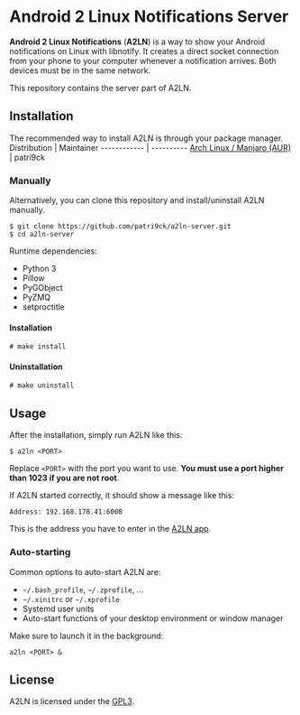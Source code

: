 # Android 2 Linux Notifications Server
**Android 2 Linux Notifications** (**A2LN**) is a way to show your Android notifications on Linux with libnotify. It creates a direct socket connection from your phone to your computer whenever a notification arrives. Both devices must be in the same network.

This repository contains the server part of A2LN.
## Installation
The recommended way to install A2LN is through your package manager.
Distribution | Maintainer
------------ | ----------
[Arch Linux / Manjaro (AUR)](https://aur.archlinux.org/packages/a2ln/) | patri9ck
### Manually
Alternatively, you can clone this repository and install/uninstall A2LN manually.
```
$ git clone https://github.com/patri9ck/a2ln-server.git
$ cd a2ln-server
```
Runtime dependencies:
- Python 3
- Pillow
- PyGObject
- PyZMQ
- setproctitle
#### Installation
```
# make install
```
#### Uninstallation
```
# make uninstall
```
## Usage
After the installation, simply run A2LN like this:
```
$ a2ln <PORT>
```
Replace `<PORT>` with the port you want to use. **You must use a port higher than 1023 if you are not root**.

If A2LN started correctly, it should show a message like this:
```
Address: 192.168.178.41:6000
```
This is the address you have to enter in the [A2LN app](https://github.com/patri9ck/a2ln-app).
### Auto-starting
Common options to auto-start A2LN are:
- `~/.bash_profile`, `~/.zprofile`, ...
- `~/.xinitrc` or `~/.xprofile`
- Systemd user units
- Auto-start functions of your desktop environment or window manager

Make sure to launch it in the background:
```
a2ln <PORT> &
```
## License
A2LN is licensed under the [GPL3](LICENSE).
